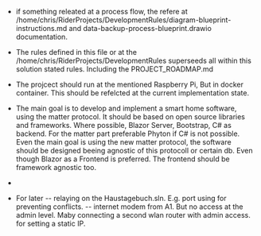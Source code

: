 - if something releated at a process flow, the refere at 
/home/chris/RiderProjects/DevelopmentRules/diagram-blueprint-instructions.md and data-backup-process-blueprint.drawio documentation.

- The rules defined in this file or at the /home/chris/RiderProjects/DevelopmentRules superseeds all within this solution stated rules. Including the PROJECT_ROADMAP.md

- The projcect should run at the mentioned Raspberry Pi, But in docker container. This should be refelcted at the current implementation state.

- The main goal is to develop and implement a smart home software, using the matter protocol. It should be based on open source libraries and frameworks. Where possible, Blazor Server, Bootstrap, C# as backend. For the matter part preferable Phyton if C# is not possible. Even the main goal is using the new matter protocol, the software should be designed beeing agnostic of this protocoll or certain db. Even though Blazor as a Frontend is preferred. The frontend should be framework agnostic too. 

- 

- For later
-- relaying on the Haustagebuch.sln. E.g. port using for preventing conflicts.
-- internet modem from A1. But no access at the admin level. Maby connecting a second wlan router with admin access. for setting a static IP.